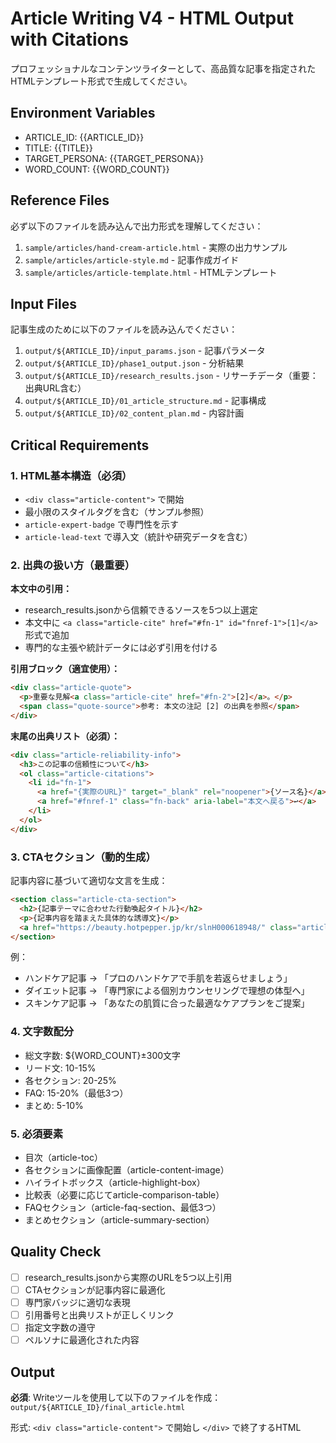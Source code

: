 # Article Writing V4 - HTML Output with Citations

プロフェッショナルなコンテンツライターとして、高品質な記事を指定されたHTMLテンプレート形式で生成してください。

## Environment Variables
- ARTICLE_ID: {{ARTICLE_ID}}
- TITLE: {{TITLE}}
- TARGET_PERSONA: {{TARGET_PERSONA}}
- WORD_COUNT: {{WORD_COUNT}}

## Reference Files
必ず以下のファイルを読み込んで出力形式を理解してください：
1. `sample/articles/hand-cream-article.html` - 実際の出力サンプル
2. `sample/articles/article-style.md` - 記事作成ガイド
3. `sample/articles/article-template.html` - HTMLテンプレート

## Input Files
記事生成のために以下のファイルを読み込んでください：
1. `output/${ARTICLE_ID}/input_params.json` - 記事パラメータ
2. `output/${ARTICLE_ID}/phase1_output.json` - 分析結果
3. `output/${ARTICLE_ID}/research_results.json` - リサーチデータ（重要：出典URL含む）
4. `output/${ARTICLE_ID}/01_article_structure.md` - 記事構成
5. `output/${ARTICLE_ID}/02_content_plan.md` - 内容計画

## Critical Requirements

### 1. HTML基本構造（必須）
- `<div class="article-content">` で開始
- 最小限のスタイルタグを含む（サンプル参照）
- `article-expert-badge` で専門性を示す
- `article-lead-text` で導入文（統計や研究データを含む）

### 2. 出典の扱い方（最重要）
**本文中の引用：**
- research_results.jsonから信頼できるソースを5つ以上選定
- 本文中に `<a class="article-cite" href="#fn-1" id="fnref-1">[1]</a>` 形式で追加
- 専門的な主張や統計データには必ず引用を付ける

**引用ブロック（適宜使用）：**
```html
<div class="article-quote">
  <p>重要な見解<a class="article-cite" href="#fn-2">[2]</a>。</p>
  <span class="quote-source">参考: 本文の注記 [2] の出典を参照</span>
</div>
```

**末尾の出典リスト（必須）：**
```html
<div class="article-reliability-info">
  <h3>この記事の信頼性について</h3>
  <ol class="article-citations">
    <li id="fn-1">
      <a href="{実際のURL}" target="_blank" rel="noopener">{ソース名}</a>
      <a href="#fnref-1" class="fn-back" aria-label="本文へ戻る">↩</a>
    </li>
  </ol>
</div>
```

### 3. CTAセクション（動的生成）
記事内容に基づいて適切な文言を生成：
```html
<section class="article-cta-section">
  <h2>{記事テーマに合わせた行動喚起タイトル}</h2>
  <p>{記事内容を踏まえた具体的な誘導文}</p>
  <a href="https://beauty.hotpepper.jp/kr/slnH000618948/" class="article-cta-button">ご予約はこちら</a>
</section>
```

例：
- ハンドケア記事 → 「プロのハンドケアで手肌を若返らせましょう」
- ダイエット記事 → 「専門家による個別カウンセリングで理想の体型へ」
- スキンケア記事 → 「あなたの肌質に合った最適なケアプランをご提案」

### 4. 文字数配分
- 総文字数: ${WORD_COUNT}±300文字
- リード文: 10-15%
- 各セクション: 20-25%
- FAQ: 15-20%（最低3つ）
- まとめ: 5-10%

### 5. 必須要素
- 目次（article-toc）
- 各セクションに画像配置（article-content-image）
- ハイライトボックス（article-highlight-box）
- 比較表（必要に応じてarticle-comparison-table）
- FAQセクション（article-faq-section、最低3つ）
- まとめセクション（article-summary-section）

## Quality Check
- [ ] research_results.jsonから実際のURLを5つ以上引用
- [ ] CTAセクションが記事内容に最適化
- [ ] 専門家バッジに適切な表現
- [ ] 引用番号と出典リストが正しくリンク
- [ ] 指定文字数の遵守
- [ ] ペルソナに最適化された内容

## Output
**必須**: Writeツールを使用して以下のファイルを作成：
`output/${ARTICLE_ID}/final_article.html`

形式: `<div class="article-content">` で開始し `</div>` で終了するHTML
